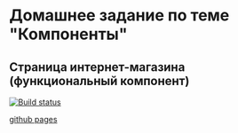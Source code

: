 # Домашнее задание по теме "Компоненты"

## Страница интернет-магазина (функциональный компонент)

[![Build status](https://ci.appveyor.com/api/projects/status/acgbbuqj78havidb?svg=true)](https://ci.appveyor.com/project/Niklles/ra-hw-store-func)

[github pages](https://Niklles.github.io/ra-hw-store-func/)
